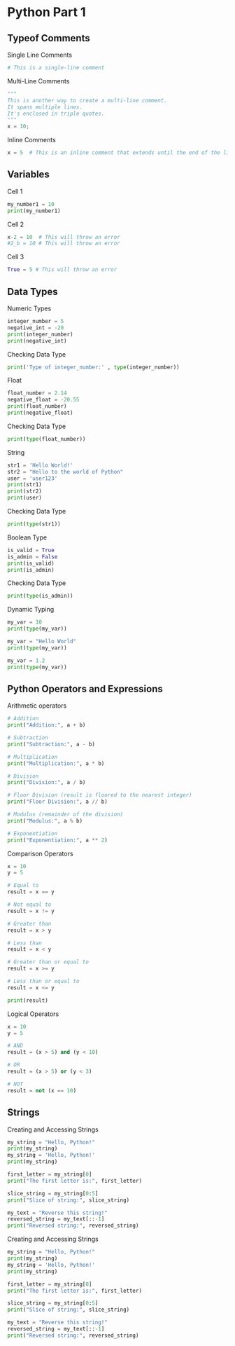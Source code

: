 # Python Part 1

## **Typeof Comments**
Single Line Comments
``` python
# This is a single-line comment
```

Multi-Line Comments
``` python
"""
This is another way to create a multi-line comment.
It spans multiple lines.
It's enclosed in triple quotes.
"""
x = 10;
```

Inline Comments
``` python
x = 5  # This is an inline comment that extends until the end of the line
```



## **Variables**
Cell 1
``` python
my_number1 = 10
print(my_number1)
```
Cell 2
``` python
x-2 = 10  # This will throw an error
#2_b = 10 # This will throw an error
```
Cell 3
``` python
True = 5 # This will throw an error
```




## **Data Types**
Numeric Types
``` python
integer_number = 5
negative_int = -20
print(integer_number)
print(negative_int)
```
Checking Data Type
``` python
print('Type of integer_number:' , type(integer_number))
```



Float 
``` python
float_number = 2.14
negative_float = -20.55
print(float_number)
print(negative_float)
```
Checking Data Type
``` python
print(type(float_number))
```

String 
``` python
str1 = 'Hello World!'
str2 = "Hello to the world of Python"
user = 'user123'
print(str1)
print(str2)
print(user)
```
Checking Data Type
``` python
print(type(str1))
```



Boolean Type 
``` python
is_valid = True
is_admin = False
print(is_valid)
print(is_admin)
```
Checking Data Type
``` python
print(type(is_admin))
```


Dynamic Typing
``` python
my_var = 10
print(type(my_var))

my_var = "Hello World"
print(type(my_var))

my_var = 1.2
print(type(my_var))
```



## Python Operators and Expressions
Arithmetic operators
``` python
# Addition
print("Addition:", a + b)

# Subtraction
print("Subtraction:", a - b)

# Multiplication
print("Multiplication:", a * b)

# Division
print("Division:", a / b)

# Floor Division (result is floored to the nearest integer)
print("Floor Division:", a // b)

# Modulus (remainder of the division)
print("Modulus:", a % b)

# Exponentiation
print("Exponentiation:", a ** 2)
```


Comparison Operators
``` python
x = 10
y = 5

# Equal to
result = x == y

# Not equal to
result = x != y

# Greater than
result = x > y

# Less than
result = x < y

# Greater than or equal to
result = x >= y

# Less than or equal to
result = x <= y

print(result)
```



Logical Operators
``` python
x = 10
y = 5

# AND
result = (x > 5) and (y < 10)

# OR
result = (x > 5) or (y < 3)

# NOT
result = not (x == 10)
```





## Strings
Creating and Accessing Strings
``` python
my_string = "Hello, Python!"
print(my_string)
my_string = 'Hello, Python!'
print(my_string)

first_letter = my_string[0]
print("The first letter is:", first_letter)

slice_string = my_string[0:5]
print("Slice of string:", slice_string)

my_text = "Reverse this string!"
reversed_string = my_text[::-1]
print("Reversed string:", reversed_string)
```

Creating and Accessing Strings
``` python
my_string = "Hello, Python!"
print(my_string)
my_string = 'Hello, Python!'
print(my_string)

first_letter = my_string[0]
print("The first letter is:", first_letter)

slice_string = my_string[0:5]
print("Slice of string:", slice_string)

my_text = "Reverse this string!"
reversed_string = my_text[::-1]
print("Reversed string:", reversed_string)
```



